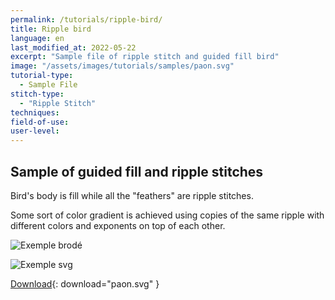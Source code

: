 ```yaml
---
permalink: /tutorials/ripple-bird/
title: Ripple bird
language: en
last_modified_at: 2022-05-22
excerpt: "Sample file of ripple stitch and guided fill bird"
image: "/assets/images/tutorials/samples/paon.svg"
tutorial-type:
  - Sample File
stitch-type:
  - "Ripple Stitch"
techniques:
field-of-use:
user-level:
---
```

## Sample of guided fill and ripple stitches 
Bird's body is fill while all the "feathers" are ripple stitches.

Some sort of color gradient is achieved using copies of the same ripple with different  colors and exponents on top of each other.

![Exemple brodé](/assets/images/tutorials/tutorial-preview-images/paons.jpg)

![Exemple svg](/assets/images/tutorials/samples/paon.svg)

[Download](/assets/images/tutorials/samples/paon.svg){: download="paon.svg" }
